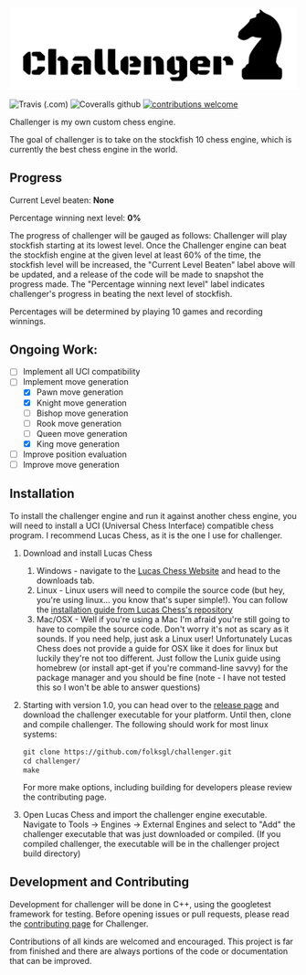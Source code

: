 
![](.github/IMG/challenger.svg)

![Travis (.com)](https://img.shields.io/travis/com/folksgl/challenger.svg)
![Coveralls github](https://img.shields.io/coveralls/github/folksgl/challenger.svg)
[![contributions welcome](https://img.shields.io/badge/contributions-welcome-brightgreen.svg?style=flat)](https://github.com/dwyl/esta/issues)

Challenger is my own custom chess engine.

The goal of challenger is to take on the stockfish 10 chess engine, which is currently the best chess engine in the world.

## Progress

Current Level beaten: **None**

Percentage winning next level: **0%**
 
The progress of challenger will be gauged as follows: Challenger will play stockfish starting at its lowest level. Once the Challenger engine can beat the stockfish engine at the given level at least 60% of the time, the stockfish level will be increased, the "Current Level Beaten" label above will be updated, and a release of the code will be made to snapshot the progress made.
The "Percentage winning next level" label indicates challenger's progress in beating the next level of stockfish.

Percentages will be determined by playing 10 games and recording winnings.

## Ongoing Work:
- [ ] Implement all UCI compatibility
- [ ] Implement move generation
  - [x] Pawn move generation
  - [x] Knight move generation
  - [ ] Bishop move generation
  - [ ] Rook move generation
  - [ ] Queen move generation
  - [x] King move generation
- [ ] Improve position evaluation
- [ ] Improve move generation

## Installation

To install the challenger engine and run it against another chess engine, you will need to install a UCI (Universal Chess Interface) compatible chess program. I recommend Lucas Chess, as it is the one I use for challenger.

1) Download and install Lucas Chess
   1. Windows - navigate to the [Lucas Chess Website](https://lucaschess.pythonanywhere.com/index.html) and head to the downloads tab.
   2. Linux - Linux users will need to compile the source code (but hey, you're using linux... you know that's super simple!). You can follow the [installation guide from Lucas Chess's repository](https://github.com/lukasmonk/lucaschess/blob/master/Linux/LinuxInstallation.md)
   3. Mac/OSX - Well if you're using a Mac I'm afraid you're still going to have to compile the source code. Don't worry it's not as scary as it sounds. If you need help, just ask a Linux user! Unfortunately Lucas Chess does not provide a guide for OSX like it does for linux but luckily they're not too different. Just follow the Lunix guide using homebrew (or install apt-get if you're command-line savvy) for the package manager and you should be fine (note - I have not tested this so I won't be able to answer questions)
2) Starting with version 1.0, you can head over to the [release page](https://github.com/folksgl/challenger/releases) and download the challenger executable for your platform. Until then, clone and compile challenger. The following should work for most linux systems:
   ```
   git clone https://github.com/folksgl/challenger.git
   cd challenger/
   make
   ```
   For more make options, including building for developers please review the contributing page.
   
3) Open Lucas Chess and import the challenger engine executable. Navigate to Tools -> Engines -> External Engines and select to "Add" the challenger executable that was just downloaded or compiled. (If you compiled challenger, the executable will be in the challenger project build directory)

## Development and Contributing
Development for challenger will be done in C++, using the googletest framework for testing. Before opening issues or pull requests, please read the [contributing page](https://github.com/folksgl/challenger/blob/master/.github/CONTRIBUTING.md) for Challenger.

Contributions of all kinds are welcomed and encouraged. This project is far from finished and there are always portions of the code or documentation that can be improved.

